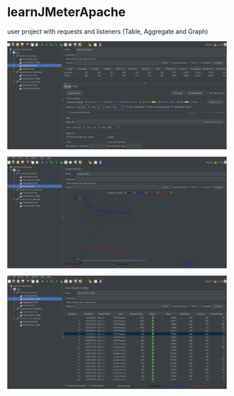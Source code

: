 # learnJMeterApache
user project with requests and listeners (Table, Aggregate and Graph)

![Aggregate Graph](https://github.com/Tudor7777/learnJMeterApache/blob/main/Capturejmeter.JPG)

![Graph Results](https://github.com/Tudor7777/learnJMeterApache/blob/main/jmeter%20screen.JPG)

![View Results in Table](https://github.com/Tudor7777/learnJMeterApache/blob/main/screen%20jmeter%202.JPG)
